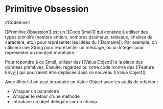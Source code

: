 # Primitive Obsession
#CodeSmell

[[Primitive Obsession]] est un [[Code Smell]] qui consiste à utiliser des types primitifs (nombre entiers, nombres décimaux, tableaux, chaines de caractère, etc.) pour représenter les idées du [[Domaine]].
Par exemple, on utilisera une String pour représenter un message, ou un Integer pour représenter un montant monétaire.

Pour répondre à ce Smell, utiliser des [[Value Object]] à la place des données primitives. Ensuite, regardez où votre code montre des [[Feature Envy]] qui pourraient être déplacée dasn ce nouveau [[Value Object]]

Avec #IntelliJ on peut introduire un Value Object avec les outils de refactor :
- Wrapper un paramlètre
- Wrapper le retour d'une méthode
- Introduire un objet delegate sur un champ